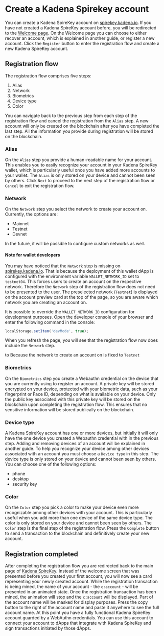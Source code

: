 # **Create a Kadena Spirekey account**

You can create a Kadena SpireKey account on
[spirekey.kadena.io](https://spirekey.kadena.io). If you have not created a
Kadena SpireKey account before, you will be redirected to the
[Welcome page](https://spirekey.kadena.io). On the Welcome page you can choose
to either recover an account, which is explained in another guide, or register a
new account. Click the `Register` button to enter the registration flow and
create a new Kadena SpireKey account.

## Registration flow

The registration flow comprises five steps:

1. Alias
2. Network
3. Biometrics
4. Device type
5. Color

You can navigate back to the previous step from each step of the registration
flow and cancel the registration from the `Alias` step. A new account will only
be created on the blockchain after you have completed the last step. All the
information you provide during registration will be stored on the blockchain.

### Alias

On the `Alias` step you provide a human-readable name for your account. This
enables you to easily recognize your account in your Kadena SpireKey wallet,
which is particularly useful once you have added more accounts to your wallet.
The `Alias` is only stored on your device and cannot been seen by others. Click
`Next` to proceed to the next step of the registration flow or `Cancel` to exit
the registration flow.

### Network

On the `Network` step you select the network to create your account on.
Currently, the options are:

- Mainnet
- Testnet
- Devnet

In the future, it will be possible to configure custom networks as well.

#### Note for wallet developers

You may have noticed that the `Network` step is missing on
[spirekey.kadena.io](https://spirekey.kadena.io/register). That is because the
deployment of this wallet dApp is configured with the environment variable
`WALLET_NETWORK_ID` set to `testnet04`. This forces users to create an account
on the respective network. Therefore the `Network` step of the registration flow
does not need to be presented to the user. The preselected network (`Testnet`)
is displayed on the account preview card at the top of the page, so you are
aware which network you are creating an account on.

It is possible to override the `WALLET_NETWORK_ID` configuration for development
purposes. Open the developer console of your browser and enter the following
command in the console:

```javascript
localStorage.setItem('devMode', true);
```

When you refresh the page, you will see that the registration flow now does
include the `Network` step.

to Because the network to create an account on is fixed to `Testnet`

### Biometrics

On the `Biometrics` step you create a Webauthn credential on the device that you
are currently using to register an account. A private key will be stored
encrypted on your device, protected with your biometric data, such as your
fingerprint or Face ID, depending on what is available on your device. Only the
public key associated with this private key will be stored on the blockchain
upon completing the registration flow. This ensures that no sensitive
information will be stored publically on the blockchain.

### Device type

A Kadena SpireKey account has one or more devices, but initially it will only
have the one device you created a Webauthn credential with in the previous step.
Adding and removing devices of an account will be explained in another guide. To
help you recognize your device among other devices associated with an account
you must choose a `Device type` in this step. The device type is only stored on
your device and cannot been seen by others. You can choose one of the following
options:

- phone
- desktop
- security key

### Color

On the `Color` step you pick a color to make your device even more recognizable
among other devices with your account. This is particularly useful when you add
more than one device of the same device type. The color is only stored on your
device and cannot been seen by others. The `Color` step is the final step of the
registration flow. Press the `Complete` button to send a transaction to the
blockchain and definitively create your new account.

## Registration completed

After completing the registration flow you are redirected back to the main page
of [Kadena SpireKey](https://spirekey.kadena.io). Instead of the welcome screen
that was presented before you created your first account, you will now see a
card representing your newly created account. While the registration transaction
is being mined, the name of your account - the `c:account` - will be presented
in an animated state. Once the registration transaction has been mined, the
animation will stop and the `c:account` will be displayed. Part of the account
name will be masked for display purposes. Press the copy button to the right of
the account name and paste it anywhere to see the full account name. At this
point you have a fully functional Kadena SpireKey account guarded by a WebAuthn
credentials. You can use this account to connect your account to dApps that
integrate with Kadena SpireKey and sign transactions initiated by those dApps.
